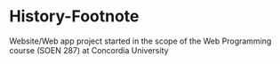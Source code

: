 # History-Footnote
Website/Web app project started in the scope of the Web Programming course (SOEN 287) at Concordia University
